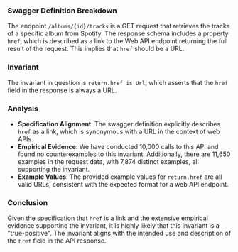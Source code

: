 ### Swagger Definition Breakdown

The endpoint `/albums/{id}/tracks` is a GET request that retrieves the tracks of a specific album from Spotify. The response schema includes a property `href`, which is described as a link to the Web API endpoint returning the full result of the request. This implies that `href` should be a URL.

### Invariant

The invariant in question is `return.href is Url`, which asserts that the `href` field in the response is always a URL.

### Analysis

- **Specification Alignment**: The swagger definition explicitly describes `href` as a link, which is synonymous with a URL in the context of web APIs.
- **Empirical Evidence**: We have conducted 10,000 calls to this API and found no counterexamples to this invariant. Additionally, there are 11,650 examples in the request data, with 7,874 distinct examples, all supporting the invariant.
- **Example Values**: The provided example values for `return.href` are all valid URLs, consistent with the expected format for a web API endpoint.

### Conclusion

Given the specification that `href` is a link and the extensive empirical evidence supporting the invariant, it is highly likely that this invariant is a "true-positive". The invariant aligns with the intended use and description of the `href` field in the API response.
